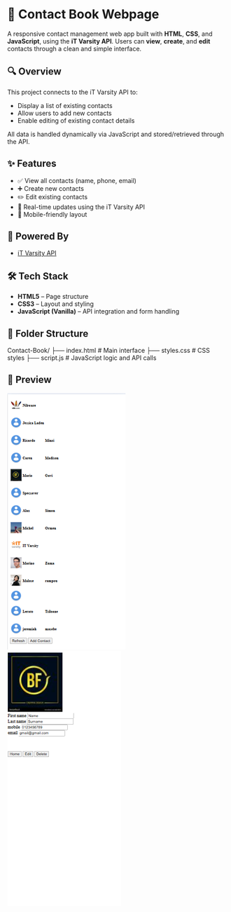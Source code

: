 # 📒 Contact Book Webpage

A responsive contact management web app built with **HTML**, **CSS**, and **JavaScript**, using the **iT Varsity API**. Users can **view**, **create**, and **edit** contacts through a clean and simple interface.

## 🔍 Overview

This project connects to the iT Varsity API to:
- Display a list of existing contacts
- Allow users to add new contacts
- Enable editing of existing contact details

All data is handled dynamically via JavaScript and stored/retrieved through the API.

## ✨ Features

- ✅ View all contacts (name, phone, email)
- ➕ Create new contacts
- ✏️ Edit existing contacts
- 🔄 Real-time updates using the iT Varsity API
- 📱 Mobile-friendly layout

## 🔌 Powered By

- [iT Varsity API](https://itvarsity.org)

## 🛠️ Tech Stack

- **HTML5** – Page structure
- **CSS3** – Layout and styling
- **JavaScript (Vanilla)** – API integration and form handling

## 📁 Folder Structure

Contact-Book/
├── index.html # Main interface
├── styles.css # CSS styles
├── script.js # JavaScript logic and API calls

## 📸 Preview

<img src="screenshot.png" alt="Contact List" />
<img src="screenshot_02.png" alt="Edit Contact Screen" />


